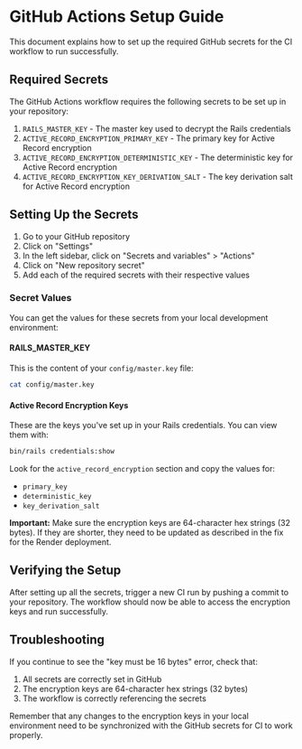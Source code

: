 # GitHub Actions Setup Guide

This document explains how to set up the required GitHub secrets for the CI workflow to run successfully.

## Required Secrets

The GitHub Actions workflow requires the following secrets to be set up in your repository:

1. `RAILS_MASTER_KEY` - The master key used to decrypt the Rails credentials
2. `ACTIVE_RECORD_ENCRYPTION_PRIMARY_KEY` - The primary key for Active Record encryption
3. `ACTIVE_RECORD_ENCRYPTION_DETERMINISTIC_KEY` - The deterministic key for Active Record encryption
4. `ACTIVE_RECORD_ENCRYPTION_KEY_DERIVATION_SALT` - The key derivation salt for Active Record encryption

## Setting Up the Secrets

1. Go to your GitHub repository
2. Click on "Settings"
3. In the left sidebar, click on "Secrets and variables" > "Actions"
4. Click on "New repository secret"
5. Add each of the required secrets with their respective values

### Secret Values

You can get the values for these secrets from your local development environment:

#### RAILS_MASTER_KEY

This is the content of your `config/master.key` file:

```bash
cat config/master.key
```

#### Active Record Encryption Keys

These are the keys you've set up in your Rails credentials. You can view them with:

```bash
bin/rails credentials:show
```

Look for the `active_record_encryption` section and copy the values for:

- `primary_key`
- `deterministic_key`
- `key_derivation_salt`

**Important:** Make sure the encryption keys are 64-character hex strings (32 bytes). If they are shorter, they need to be updated as described in the fix for the Render deployment.

## Verifying the Setup

After setting up all the secrets, trigger a new CI run by pushing a commit to your repository. The workflow should now be able to access the encryption keys and run successfully.

## Troubleshooting

If you continue to see the "key must be 16 bytes" error, check that:

1. All secrets are correctly set in GitHub
2. The encryption keys are 64-character hex strings (32 bytes)
3. The workflow is correctly referencing the secrets

Remember that any changes to the encryption keys in your local environment need to be synchronized with the GitHub secrets for CI to work properly.
